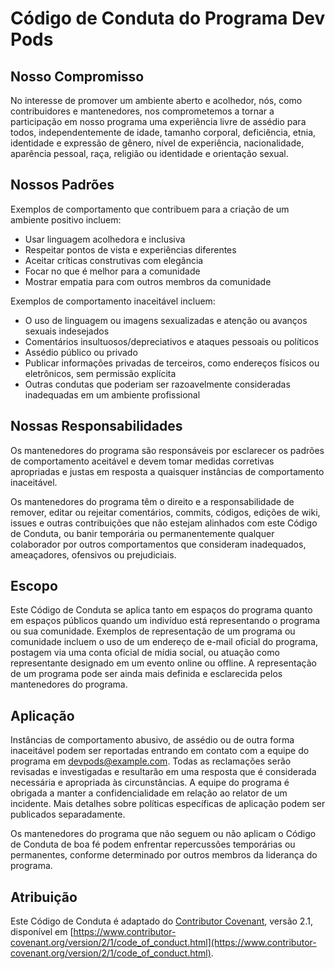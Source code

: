 <!--
Original file: /CODE_OF_CONDUCT.md
English version: 2023-03-20
Last translation update: 2023-03-20
-->

# Código de Conduta do Programa Dev Pods

## Nosso Compromisso

No interesse de promover um ambiente aberto e acolhedor, nós, como contribuidores e mantenedores, nos comprometemos a tornar a participação em nosso programa uma experiência livre de assédio para todos, independentemente de idade, tamanho corporal, deficiência, etnia, identidade e expressão de gênero, nível de experiência, nacionalidade, aparência pessoal, raça, religião ou identidade e orientação sexual.

## Nossos Padrões

Exemplos de comportamento que contribuem para a criação de um ambiente positivo incluem:

* Usar linguagem acolhedora e inclusiva
* Respeitar pontos de vista e experiências diferentes
* Aceitar críticas construtivas com elegância
* Focar no que é melhor para a comunidade
* Mostrar empatia para com outros membros da comunidade

Exemplos de comportamento inaceitável incluem:

* O uso de linguagem ou imagens sexualizadas e atenção ou avanços sexuais indesejados
* Comentários insultuosos/depreciativos e ataques pessoais ou políticos
* Assédio público ou privado
* Publicar informações privadas de terceiros, como endereços físicos ou eletrônicos, sem permissão explícita
* Outras condutas que poderiam ser razoavelmente consideradas inadequadas em um ambiente profissional

## Nossas Responsabilidades

Os mantenedores do programa são responsáveis por esclarecer os padrões de comportamento aceitável e devem tomar medidas corretivas apropriadas e justas em resposta a quaisquer instâncias de comportamento inaceitável.

Os mantenedores do programa têm o direito e a responsabilidade de remover, editar ou rejeitar comentários, commits, códigos, edições de wiki, issues e outras contribuições que não estejam alinhados com este Código de Conduta, ou banir temporária ou permanentemente qualquer colaborador por outros comportamentos que consideram inadequados, ameaçadores, ofensivos ou prejudiciais.

## Escopo

Este Código de Conduta se aplica tanto em espaços do programa quanto em espaços públicos quando um indivíduo está representando o programa ou sua comunidade. Exemplos de representação de um programa ou comunidade incluem o uso de um endereço de e-mail oficial do programa, postagem via uma conta oficial de mídia social, ou atuação como representante designado em um evento online ou offline. A representação de um programa pode ser ainda mais definida e esclarecida pelos mantenedores do programa.

## Aplicação

Instâncias de comportamento abusivo, de assédio ou de outra forma inaceitável podem ser reportadas entrando em contato com a equipe do programa em devpods@example.com. Todas as reclamações serão revisadas e investigadas e resultarão em uma resposta que é considerada necessária e apropriada às circunstâncias. A equipe do programa é obrigada a manter a confidencialidade em relação ao relator de um incidente. Mais detalhes sobre políticas específicas de aplicação podem ser publicados separadamente.

Os mantenedores do programa que não seguem ou não aplicam o Código de Conduta de boa fé podem enfrentar repercussões temporárias ou permanentes, conforme determinado por outros membros da liderança do programa.

## Atribuição

Este Código de Conduta é adaptado do [Contributor Covenant](https://www.contributor-covenant.org), versão 2.1, disponível em [https://www.contributor-covenant.org/version/2/1/code_of_conduct.html](https://www.contributor-covenant.org/version/2/1/code_of_conduct.html).
